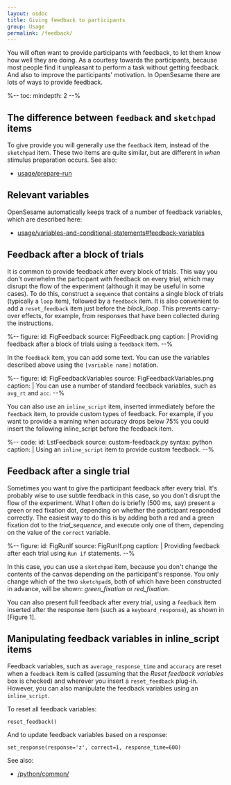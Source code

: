 ```yaml
---
layout: osdoc
title: Giving feedback to participants
group: Usage
permalink: /feedback/
---
```


You will often want to provide participants with feedback, to let them know how well they are doing. As a courtesy towards the participants, because most people find it unpleasant to perform a task without getting feedback. And also to improve the participants' motivation. In OpenSesame there are lots of ways to provide feedback.

%--
toc:
 mindepth: 2
--%

## The difference between `feedback` and `sketchpad` items

To give provide you will generally use the `feedback` item, instead of the `sketchpad` item. These two items are quite similar, but are different in *when* stimulus preparation occurs. See also:

- [usage/prepare-run]

## Relevant variables

OpenSesame automatically keeps track of a number of feedback variables, which are described here:

- [usage/variables-and-conditional-statements#feedback-variables]

## Feedback after a block of trials

It is common to provide feedback after every block of trials. This way you don't overwhelm the participant with feedback on every trial, which may disrupt the flow of the experiment (although it may be useful in some cases). To do this, construct a `sequence` that contains a single block of trials (typically a `loop` item), followed by a `feedback` item. It is also convenient to add a `reset_feedback` item just before the *block_loop*. This prevents carry-over effects, for example, from responses that have been collected during the instructions.

%--
figure:
 id: FigFeedback
 source: FigFeedback.png
 caption: |
  Providing feedback after a block of trials using a `feedback` item.
--%

In the `feedback` item, you can add some text. You can use the variables described above using the `[variable name]` notation.

%--
figure:
 id: FigFeedbackVariables
 source: FigFeedbackVariables.png
 caption: |
  You can use a number of standard feedback variables, such as `avg_rt` and `acc`.
--%

You can also use an `inline_script` item, inserted immediately before the `feedback` item, to provide custom types of feedback. For example, if you want to provide a warning when accuracy drops below 75% you could insert the following inline_script before the feedback item.

%--
code:
 id: LstFeedback
 source: custom-feedback.py
 syntax: python
 caption: |
  Using an `inline_script` item to provide custom feedback.
--%

## Feedback after a single trial

Sometimes you want to give the participant feedback after every trial. It's probably wise to use subtle feedback in this case, so you don't disrupt the flow of the experiment. What I often do is briefly (500 ms, say) present a green or red fixation dot, depending on whether the participant responded correctly. The easiest way to do this is by adding both a red and a green fixation dot to the *trial_sequence*, and execute only one of them, depending on the value of the `correct` variable.

%--
figure:
 id: FigRunIf
 source: FigRunIf.png
 caption: |
  Providing feedback after each trial using `Run if` statements.
--%

In this case, you can use a `sketchpad` item, because you don't change the contents of the canvas depending on the participant's response. You only change which of the two `sketchpad`s, both of which have been constructed in advance, will be shown: *green_fixation* or *red_fixation*.

You can also present full feedback after every trial, using a `feedback` item inserted after the response item (such as a `keyboard_response`), as shown in [Figure 1].

## Manipulating feedback variables in inline_script items

Feedback variables, such as `average_response_time` and `accuracy` are reset when a `feedback` item is called (assuming that the *Reset feedback variables* box is checked) and wherever you insert a `reset_feedback` plug-in. However, you can also manipulate the feedback variables using an `inline_script`.

To reset all feedback variables:

~~~ .python
reset_feedback()
~~~

And to update feedback variables based on a response:

~~~ .python
set_response(response='z', correct=1, response_time=600)
~~~

See also:

- [/python/common/](/python/common/)

[usage/prepare-run]: /usage/prepare-run
[usage/variables-and-conditional-statements#feedback-variables]: /usage/variables-and-conditional-statements#feedback-variables
